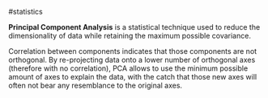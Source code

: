 #statistics

**Principal Component Analysis** is a statistical technique used to reduce the dimensionality of data while retaining the maximum possible covariance.

Correlation between components indicates that those components are not orthogonal. By re-projecting data onto a lower number of orthogonal axes (therefore with no correlation), PCA allows to use the minimum possible amount of axes to explain the data, with the catch that those new axes will often not bear any resemblance to the original axes.